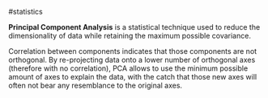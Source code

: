 #statistics

**Principal Component Analysis** is a statistical technique used to reduce the dimensionality of data while retaining the maximum possible covariance.

Correlation between components indicates that those components are not orthogonal. By re-projecting data onto a lower number of orthogonal axes (therefore with no correlation), PCA allows to use the minimum possible amount of axes to explain the data, with the catch that those new axes will often not bear any resemblance to the original axes.